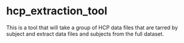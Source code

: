 # hcp_extraction_tool
This is a tool that will take a group of HCP data files that are tarred by subject and extract data files and subjects from the full dataset.
